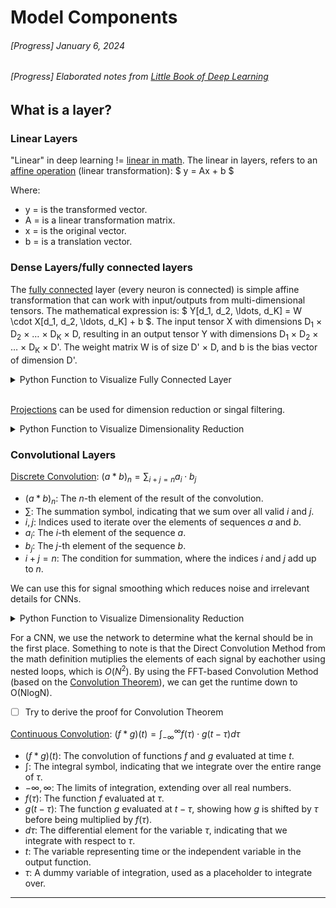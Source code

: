 # Model Components

###### [Progress] January 6, 2024
###### [Progress] Elaborated notes from [Little Book of Deep Learning ](https://fleuret.org/public/lbdl.pdf?fbclid=IwAR3jmeQf1k6Q6Qbp6fDmEtklfqo3XMNrHSoIE_2m8By8cpF2sPZjghuq-Zg)

## What is a layer?
### Linear Layers
"Linear" in deep learning != [linear in math](https://en.wikipedia.org/wiki/Linearity#:~:text=In%20mathematics%2C%20a%20linear%20map,(x)%20for%20all%20%CE%B1.). The linear in layers, refers to an [affine operation](https://youtu.be/E3Phj6J287o?si=YW0ya5B9iY3OtiQb) (linear transformation): $ y = Ax + b $

Where: 
- y = is the transformed vector.
- A = is a linear transformation matrix.
- x = is the original vector.
- b = is a translation vector.

### Dense Layers/fully connected layers
The [fully connected](https://www.youtube.com/watch?v=Tsvxx-GGlTg) layer (every neuron is connected) is simple affine transformation that can work with input/outputs from multi-dimensional tensors. The mathematical expression is: $ Y[d_1, d_2, \ldots, d_K] = W \cdot X[d_1, d_2, \ldots, d_K] + b $. The input tensor X with dimensions D<sub>1</sub> × D<sub>2</sub> × … × D<sub>K</sub> × D, resulting in an output tensor Y with dimensions D<sub>1</sub> × D<sub>2</sub> × … × D<sub>K</sub> × D'. The weight matrix W is of size D' × D, and b is the bias vector of dimension D'.

<details>
  <summary>Python Function to Visualize Fully Connected Layer</summary>

```python
import numpy as np
import matplotlib.pyplot as plt
import seaborn as sns

def visualize_affine_transformation(input_dims, output_dim):
    """
    Visualize the affine transformation performed by a fully connected layer.

    :param input_dims: Dimensions of the input tensor (excluding the last dimension).
    :param output_dim: Dimension of the output tensor's last dimension.
    """
    # Generate a random input tensor with the specified dimensions
    input_tensor = np.random.randn(*input_dims)

    # Initialize the weight matrix and bias vector
    W = np.random.randn(output_dim, input_dims[-1])
    b = np.random.randn(output_dim)

    # Applying affine transformation for each vector in the input tensor
    reshaped_input = input_tensor.reshape(-1, input_dims[-1])  # Flatten input except for the last dimension
    transformed = np.dot(reshaped_input, W.T) + b  # Apply affine transformation
    output_tensor = transformed.reshape(*input_dims[:-1], output_dim)  # Reshape to the output tensor

    # Visualization
    plt.figure(figsize=(12, 6))

    # Visualizing the input tensor
    plt.subplot(1, 2, 1)
    plt.imshow(input_tensor.reshape(-1, input_dims[-1]), aspect='auto', cmap='viridis')
    plt.colorbar()
    plt.title("Input Tensor")

    # Visualizing the output tensor
    plt.subplot(1, 2, 2)
    plt.imshow(output_tensor.reshape(-1, output_dim), aspect='auto', cmap='viridis')
    plt.colorbar()
    plt.title("Output Tensor (After Affine Transformation)")

    plt.show()

# Example usage: visualizing a 2D input tensor transforming to a different dimension
visualize_affine_transformation(input_dims=(10, 20), output_dim=5)
```
<img src="image-1.png" alt="Alt text" width="500"/>  
</details>
</br>

[Projections](https://www.cuemath.com/geometry/projection-vector/) can be used for dimension reduction or singal filtering.
<details>
  <summary>Python Function to Visualize Dimensionality Reduction</summary>

```python
import numpy as np
import matplotlib.pyplot as plt
import seaborn as sns

from mpl_toolkits.mplot3d import Axes3D

def visualize_before_after_pca(data, n_components=2):
    """
    Visualize the data before and after applying PCA for dimensionality reduction.

    :param data: The input data as a 2D numpy array.
    :param n_components: The number of dimensions to reduce the data to.
    """
    # Apply PCA for dimensionality reduction
    pca = PCA(n_components=n_components)
    reduced_data = pca.fit_transform(data)

    # Visualization
    fig = plt.figure(figsize=(15, 6))

    # Before PCA: Plotting the original data in 3D
    ax1 = fig.add_subplot(1, 2, 1, projection='3d')
    ax1.scatter(data[:, 0], data[:, 1], data[:, 2], alpha=0.7, color='blue')
    ax1.set_title("Original Data (3D)")
    ax1.set_xlabel('Feature 1')
    ax1.set_ylabel('Feature 2')
    ax1.set_zlabel('Feature 3')

    # After PCA: Plotting the reduced data in 2D
    ax2 = fig.add_subplot(1, 2, 2)
    ax2.scatter(reduced_data[:, 0], reduced_data[:, 1], alpha=0.7, color='red')
    ax2.set_title("Data after PCA (2D)")
    ax2.set_xlabel('Principal Component 1')
    ax2.set_ylabel('Principal Component 2')

    plt.show()

# Generate a smaller synthetic dataset for clear visualization
np.random.seed(0)
X_small = np.random.rand(30, 3)  # 30 samples with 3 features

# Visualize before and after PCA
visualize_before_after_pca(X_small, n_components=2)

```
<img src="image-2.png" alt="Alt text" width="500"/> 
</details>

### Convolutional Layers

[Discrete Convolution](https://www.youtube.com/watch?v=KuXjwB4LzSA): $(a*b)_n=\sum_{i+j=n}a_i\cdot b_j$

- $(a * b)_n$: The $n$-th element of the result of the convolution.
- $\sum$: The summation symbol, indicating that we sum over all valid $i$ and $j$.
- $i, j$: Indices used to iterate over the elements of sequences $a$ and $b$.
- $a_i$: The $i$-th element of the sequence $a$.
- $b_j$: The $j$-th element of the sequence $b$.
- $i+j=n$: The condition for summation, where the indices $i$ and $j$ add up to $n$.

We can use this for signal smoothing which reduces noise and irrelevant details for CNNs. 
<details>
  <summary>Python Function to Visualize Dimensionality Reduction</summary>

```python
# Given the description, we want to visualize the original signal, the sampling signal (kernel application), and the final output.
# We'll assume the original signal and kernel from the previous code and visualize them in three separate plots.

# Original signal
original_signal = np.array([0.1, 0.1, 0.1, 0.1, 0.1, 1.0, 1.0, 1.0, 0.1, 0.1, 0.1, 0.1, 0.1])
# Kernel for smoothing (e.g., moving average)
kernel = np.array([1/3, 1/3, 1/3])
# Convolution result with 'same' mode to preserve original length
convolved_signal = np.convolve(original_signal, kernel, 'same')

# Set up the subplots
fig, axes = plt.subplots(3, 1, figsize=(15, 9), sharex=True)

# Plot 1: Original signal
axes[0].bar(range(len(original_signal)), original_signal, color='green')
axes[0].set_title('1) Original Signal')
axes[0].set_ylim([0, 1.1])

# Plot 2: Convolutional sampling signal (kernel application)
# We will simulate the sampling signal by showing the kernel centered at the peak of the original signal
peak_index = np.argmax(original_signal)
sampling_range = range(peak_index - len(kernel) // 2, peak_index + len(kernel) // 2 + 1)
axes[1].bar(sampling_range, kernel, color='blue', alpha=0.5)
axes[1].set_title('2) Convolutional Sampling Signal')

# Plot 3: Final output
axes[2].bar(range(len(convolved_signal)), convolved_signal, color='orange')
axes[2].set_title('3) Final Output')
axes[2].set_xlabel('Index')
axes[2].set_ylim([0, 1.1])

# Adjust layout
plt.tight_layout()
plt.show()
```
<img src="image-3.png" alt="Alt text" width="500"/> 
</details>

<p></p>

For a CNN, we use the network to determine what the kernal should be in the first place. Something to note is that the  Direct Convolution Method from the math definition mutiplies the elements of each signal by eachother using nested loops, which is $O(N^{2})$. By using the FFT-based Convolution Method (based on the [Convolution Theorem](https://en.wikipedia.org/wiki/Convolution_theorem)), we can get the runtime down to O(NlogN). 
- [ ] Try to derive the proof for Convolution Theorem

<p></p>

[Continuous Convolution]((https://www.youtube.com/watch?v=IaSGqQa5O-M)): $(f * g)(t) = \int_{-\infty}^{\infty} f(\tau) \cdot g(t - \tau) d\tau$

- $(f * g)(t)$: The convolution of functions $f$ and $g$ evaluated at time $t$.
- $\int$: The integral symbol, indicating that we integrate over the entire range of $\tau$.
- $-\infty, \infty$: The limits of integration, extending over all real numbers.
- $f(\tau)$: The function $f$ evaluated at $\tau$.
- $g(t - \tau)$: The function $g$ evaluated at $t - \tau$, showing how $g$ is shifted by $\tau$ before being multiplied by $f(\tau)$.
- $d\tau$: The differential element for the variable $\tau$, indicating that we integrate with respect to $\tau$.
- $t$: The variable representing time or the independent variable in the output function.
- $\tau$: A dummy variable of integration, used as a placeholder to integrate over.


<!--START OF FOOTER-->
<hr style="margin-top:9px;height:1px;border: 0;background-image: linear-gradient(to right, rgba(0, 0, 0, 0.0), rgba(0, 0, 0, 0.5),rgba(0, 0, 0, 0.0));">
<!--START OF ISSUE NAVIGATION LINKS-->
<!--START OF ISSUE NAVIGATION LINKS-->
<!--END OF FOOTER-->
